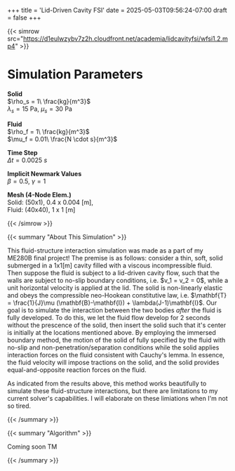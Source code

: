 +++
title = 'Lid-Driven Cavity FSI'
date = 2025-05-03T09:56:24-07:00
draft = false
+++

{{< simrow src="https://d1eulwzybv7z2h.cloudfront.net/academia/lidcavityfsi/wfsi1.2.mp4" >}}

# Simulation Parameters

**Solid**  
$\rho_s = 1\ \frac{kg}{m^3}$  
$\lambda_s = 15$ Pa, $\mu_s = 30$ Pa  

**Fluid**  
$\rho_f = 1\ \frac{kg}{m^3}$  
$\mu_f = 0.01\ \frac{N \cdot s}{m^3}$  

**Time Step**  
$\Delta t = 0.0025\ s$  

**Implicit Newmark Values**  
$\beta = 0.5$, $\gamma = 1$

**Mesh (4-Node Elem.)** \
Solid: (50x1), 0.4 x 0.004 \[m\],\
Fluid: (40x40), 1 x 1 \[m\] 


{{< /simrow >}}

{{< summary "About This Simulation" >}}
<p>
This fluid-structure interaction simulation was made as a part of my ME280B final project! The premise is as follows: consider a thin, soft, solid submerged in a 1x1[m] cavity filled with a viscous incompressible fluid. Then suppose the fluid is subject to a lid-driven cavity flow, such that the walls are subject to no-slip boundary conditions, i.e. $v_1 = v_2 = 0$, while a unit horizontal velocity is applied at the lid. The solid is non-linearly elastic and obeys the compressible neo-Hookean constitutive law, i.e. $\mathbf{T} = \frac{1}{J}\mu (\mathbf{B}-\mathbf{I}) + \lambda(J-1)\mathbf{I}$. Our goal is to simulate the interaction between the two bodies <em>after</em> the fluid is fully developed. To do this, we let the fluid flow develop for 2 seconds without the prescence of the solid, then insert the solid such that it's center is initially at the locations mentioned above. By employing the immersed boundary method, the motion of the solid of fully specified by the fluid with no-slip and non-penetration/separation conditions while the solid applies interaction forces on the fluid consistent with Cauchy's lemma. In essence, the fluid velocity will impose tractions on the solid, and the solid provides equal-and-opposite reaction forces on the fluid.
</p>

<p>
As indicated from the results above, this method works beautifully to simulate these fluid-structure interactions, but there are limitations to my current solver's capabilities. I will elaborate on these limiations when I'm not so tired.
</p>
{{< /summary  >}}

{{< summary "Algorithm" >}}
<p>
Coming soon TM
</p>
{{< /summary  >}}